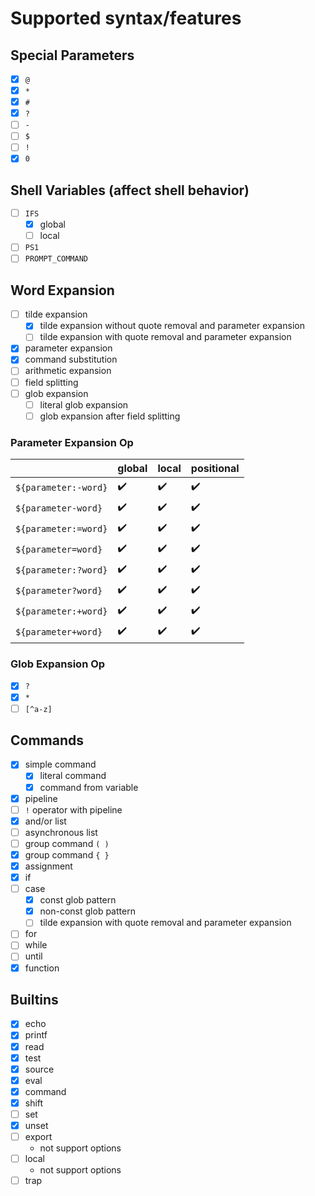 # Supported syntax/features
## Special Parameters
* [x] `@`
* [x] `*`
* [x] `#`
* [x] `?`
* [ ] `-`
* [ ] `$`
* [ ] `!`
* [x] `0`

## Shell Variables (affect shell behavior)
* [ ] `IFS`
  * [x] global
  * [ ] local
* [ ] `PS1`
* [ ] `PROMPT_COMMAND`

## Word Expansion
* [ ] tilde expansion
  * [x] tilde expansion without quote removal and parameter expansion
  * [ ] tilde expansion with quote removal and parameter expansion
* [x] parameter expansion
* [x] command substitution
* [ ] arithmetic expansion
* [ ] field splitting
* [ ] glob expansion
  * [ ] literal glob expansion
  * [ ] glob expansion after field splitting

### Parameter Expansion Op

|                      | global | local | positional |
|----------------------|--------|-------|------------|
| `${parameter:-word}` | ✔️     | ✔️    | ✔️         |
| `${parameter-word}`  | ✔️     | ✔️    | ✔️         |
| `${parameter:=word}` | ✔️     | ✔️    | ✔️         |
| `${parameter=word}`  | ✔️     | ✔️    | ✔️         |
| `${parameter:?word}` | ✔️     | ✔️    | ✔️         |
| `${parameter?word}`  | ✔️     | ✔️    | ✔️         |
| `${parameter:+word}` | ✔️     | ✔️    | ✔️         |
| `${parameter+word}`  | ✔️     | ✔️    | ✔️         |

### Glob Expansion Op
* [x] `?`
* [x] `*`
* [ ] `[^a-z]`

## Commands
* [x] simple command
  * [x] literal command
  * [x] command from variable
* [x] pipeline
* [ ] `!` operator with pipeline
* [x] and/or list
* [ ] asynchronous list
* [ ] group command ``( )``
* [x] group command ``{ }``
* [x] assignment
* [x] if
* [ ] case
  * [x] const glob pattern
  * [x] non-const glob pattern
  * [ ] tilde expansion with quote removal and parameter expansion
* [ ] for
* [ ] while
* [ ] until
* [x] function

## Builtins
* [x] echo
* [x] printf
* [x] read
* [x] test
* [x] source
* [x] eval
* [x] command
* [x] shift
* [ ] set
* [x] unset
* [ ] export
  * not support options
* [ ] local
  * not support options
* [ ] trap